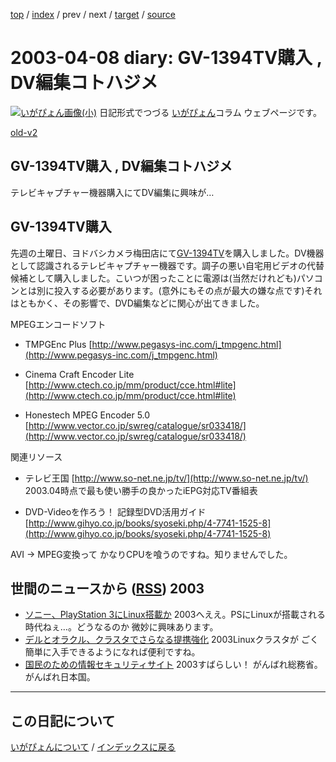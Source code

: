[top](https://igapyon.github.io/diary/) 
 / [index](https://igapyon.github.io/diary/2003/index.html) 
 / prev 
 / next 
 / [target](https://igapyon.github.io/diary/2003/ig030408.html) 
 / [source](https://github.com/igapyon/diary/blob/gh-pages/2003/ig030408.html.src.md) 

2003-04-08 diary: GV-1394TV購入 , DV編集コトハジメ
=====================================================================================================
[![いがぴょん画像(小)](https://igapyon.github.io/diary/images/iga200306s.jpg "いがぴょん")](https://igapyon.github.io/diary/memo/memoigapyon.html) 日記形式でつづる [いがぴょん](https://igapyon.github.io/diary/memo/memoigapyon.html)コラム ウェブページです。

[old-v2](ig030408-orig.html)

## GV-1394TV購入 , DV編集コトハジメ

テレビキャプチャー機器購入にてDV編集に興味が…


## GV-1394TV購入

先週の土曜日、ヨドバシカメラ梅田店にて[GV-1394TV](http://www.iodata.co.jp/products/video/2003/gv-1394tv/)を購入しました。DV機器として認識されるテレビキャプチャー機器です。調子の悪い自宅用ビデオの代替候補として購入しました。こいつが困ったことに電源は(当然だけれども)パソコンとは別に投入する必要があります。(意外にもその点が最大の嫌な点です)それはともかく、その影響で、DVD編集などに関心が出てきました。

MPEGエンコードソフト

* TMPGEnc Plus
  [http://www.pegasys-inc.com/j_tmpgenc.html](http://www.pegasys-inc.com/j_tmpgenc.html)
  
* Cinema Craft Encoder Lite
  [http://www.ctech.co.jp/mm/product/cce.html#lite](http://www.ctech.co.jp/mm/product/cce.html#lite)
  
* Honestech MPEG Encoder 5.0
  [http://www.vector.co.jp/swreg/catalogue/sr033418/](http://www.vector.co.jp/swreg/catalogue/sr033418/)

関連リソース

* テレビ王国
  [http://www.so-net.ne.jp/tv/](http://www.so-net.ne.jp/tv/)
  2003.04時点で最も使い勝手の良かったiEPG対応TV番組表
  
* DVD-Videoを作ろう！ 記録型DVD活用ガイド
  [http://www.gihyo.co.jp/books/syoseki.php/4-7741-1525-8](http://www.gihyo.co.jp/books/syoseki.php/4-7741-1525-8)

AVI → MPEG変換って かなりCPUを喰うのですね。知りませんでした。

## 世間のニュースから ([RSS](ig030408-news.xml)) 2003

* [ソニー、PlayStation 3にLinux搭載か](http://japan.cnet.com/news/tech/story/0,2000047674,20053342,00.htm)  2003へええ。PSにLinuxが搭載される時代ねぇ…。どうなるのか 微妙に興味あります。
* [デルとオラクル、クラスタでさらなる提携強化](http://www.zdnet.co.jp/enterprise/0304/03/epn01.html)  2003Linuxクラスタが ごく簡単に入手できるようになれば便利ですね。
* [国民のための情報セキュリティサイト](http://www.soumu.go.jp/joho_tsusin/security/index.htm)  2003すばらしい！ がんばれ総務省。がんばれ日本国。


----------------------------------------------------------------------------------------------------

## この日記について
[いがぴょんについて](https://igapyon.github.io/diary/memo/memoigapyon.html) / [インデックスに戻る](https://igapyon.github.io/diary/idxall.html)
